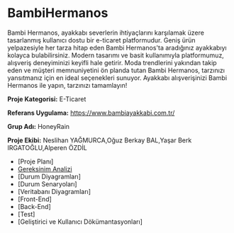 # BambiHermanos

Bambi Hermanos, ayakkabı severlerin ihtiyaçlarını karşılamak üzere tasarlanmış kullanıcı dostu bir e-ticaret platformudur. Geniş ürün yelpazesiyle her tarza hitap eden Bambi Hermanos'ta aradığınız ayakkabıyı kolayca bulabilirsiniz. Modern tasarımı ve basit kullanımıyla platformumuz, alışveriş deneyiminizi keyifli hale getirir. Moda trendlerini yakından takip eden ve müşteri memnuniyetini ön planda tutan Bambi Hermanos, tarzınızı yansıtmanız için en ideal seçenekleri sunuyor. Ayakkabı alışverişinizi Bambi Hermanos ile yapın, tarzınızı tamamlayın!



**Proje Kategorisi:**
E-Ticaret 

**Referans Uygulama:** 
https://www.bambiayakkabi.com.tr/

**Grup Adı:**
HoneyRain

**Proje Ekibi:** Neslihan YAĞMURCA,Oğuz Berkay BAL,Yaşar Berk IRGATOĞLU,Alperen ÖZDİL

- [Proje Planı]
- [Gereksinim Analizi](https://github.com/nneslihanyy/BambiHermanos/blob/main/GereksinimAnalizleri.md)
- [Durum Diyagramları]
- [Durum Senaryoları]
- [Veritabanı Diyagramları]
- [Front-End]
- [Back-End]
- [Test]
- [Geliştirici ve Kullanıcı Dökümantasyonları]
